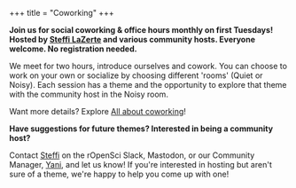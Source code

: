 +++
title = "Coworking"
+++

**Join us for social coworking & office hours monthly on first Tuesdays! 
Hosted by [Steffi LaZerte](/author/steffi-lazerte) and various community hosts. 
Everyone welcome. 
No registration needed.**

We meet for two hours, introduce ourselves and cowork. You can choose to 
work on your own or socialize by choosing different 'rooms' (Quiet or Noisy). 
Each session has a theme and the opportunity to explore that theme with the 
community host in the Noisy room.

Want more details? Explore [All about coworking](/blog/2023/06/21/coworking/)!

**Have suggestions for future themes? Interested in being a community host?**  

Contact [Steffi](/author/steffi-lazerte) on the rOpenSci Slack, Mastodon, 
or our Community Manager, [Yani](/author/yanina-bellini-saibene), 
and let us know! 
If you're interested in hosting but aren't sure of a theme, we're happy to 
help you come up with one!
